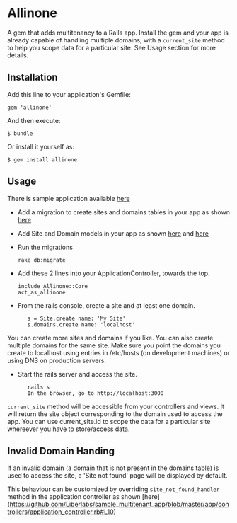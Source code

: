 # Allinone

A gem that adds multitenancy to a Rails app. Install the gem and your app is already capable of handling multiple domains, with a `current_site` method to help you scope data for a particular site. See Usage section for more details. 

## Installation

Add this line to your application's Gemfile:

    gem 'allinone'

And then execute:

    $ bundle

Or install it yourself as:

    $ gem install allinone

## Usage

There is sample application available [here](https://github.com/Liberlabs/sample_multitenant_app)

* Add a migration to create sites and domains tables in your app as shown [here](https://github.com/Liberlabs/sample_multitenant_app/blob/master/db/migrate/20150115080301_create_sites_and_domains.rb)

* Add Site and Domain models in your app as shown [here](https://github.com/Liberlabs/sample_multitenant_app/blob/master/app/models/site.rb) and [here](https://github.com/Liberlabs/sample_multitenant_app/blob/master/app/models/domain.rb)

* Run the migrations

   ```rake db:migrate```

* Add these 2 lines into your ApplicationController, towards the top.

    ```
    include Allinone::Core
    act_as_allinone
    ```

* From the rails console, create a site and at least one domain.

    ```
       s = Site.create name: 'My Site'
       s.domains.create name: 'localhost'
     ```

You can create more sites and domains if you like. You can also create multiple domains for the same site. Make sure you point the domains you create to localhost using entries in /etc/hosts (on development machines) or using DNS on production servers.

* Start the rails server and access the site.

   ```
      rails s
      In the browser, go to http://localhost:3000
   ```

`current_site` method will be accessible from your controllers and views. It will return the site object corresponding to the domain used to access the app. You can use current_site.id to scope the data for a particular site whereever you have to store/access data.

## Invalid Domain Handing

If an invalid domain (a domain that is not present in the domains table) is used to access the site, a 'Site not found' page will be displayed by default.

This behaviour can be customized by overriding `site_not_found_handler` method in the application controller as shown [here] (https://github.com/Liberlabs/sample_multitenant_app/blob/master/app/controllers/application_controller.rb#L10)
